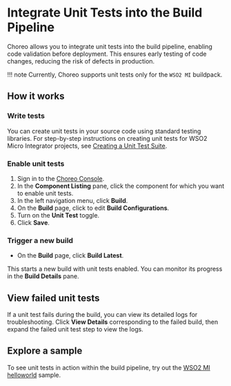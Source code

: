 # Integrate Unit Tests into the Build Pipeline

Choreo allows you to integrate unit tests into the build pipeline, enabling code validation before deployment. This ensures early testing of code changes, reducing the risk of defects in production.

!!! note
        Currently, Choreo supports unit tests only for the `WSO2 MI` buildpack.

## How it works

### Write tests

You can create unit tests in your source code using standard testing libraries. For step-by-step instructions on creating unit tests for WSO2 Micro Integrator projects, see [Creating a Unit Test Suite](https://mi.docs.wso2.com/en/latest/develop/creating-unit-test-suite/).

### Enable unit tests

1. Sign in to the [Choreo Console](https://console.choreo.dev/).
2. In the **Component Listing** pane, click the component for which you want to enable unit tests.
3. In the left navigation menu, click **Build**.
4. On the **Build** page, click to edit **Build Configurations**.
5. Turn on the **Unit Test** toggle.
6. Click **Save**.

### Trigger a new build

- On the **Build** page, click **Build Latest**.

This starts a new build with unit tests enabled. You can monitor its progress in the **Build Details** pane.

## View failed unit tests

If a unit test fails during the build, you can view its detailed logs for troubleshooting. Click **View Details** corresponding to the failed build, then expand the failed unit test step to view the logs.

## Explore a sample

To see unit tests in action within the build pipeline, try out the [WSO2 MI helloworld](https://github.com/wso2/choreo-samples/tree/main/hello-world-mi) sample. 
